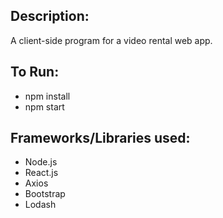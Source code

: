 ## Description:

A client-side program for a video rental web app.

## To Run:

- npm install
- npm start

## Frameworks/Libraries used:

- Node.js
- React.js
- Axios
- Bootstrap
- Lodash
